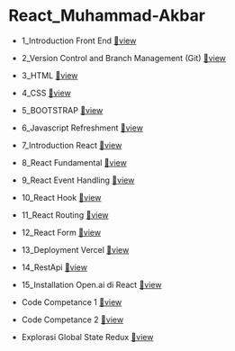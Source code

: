 # React_Muhammad-Akbar

- 1_Introduction Front End [🔗view](https://github.com/Akbaroke/react_muhammad-akbar/tree/main/1_Introduction%20Front%20End)

- 2_Version Control and Branch Management (Git) [🔗view](https://github.com/Akbaroke/react_muhammad-akbar/tree/main/2_Version%20Control%20and%20Branch%20Management%20(Git))

- 3_HTML [🔗view](https://github.com/Akbaroke/react_muhammad-akbar/tree/main/3_HTML)

- 4_CSS [🔗view](https://github.com/Akbaroke/react_muhammad-akbar/tree/main/4_CSS)

- 5_BOOTSTRAP [🔗view](https://github.com/Akbaroke/react_muhammad-akbar/tree/main/5_BOOTSTRAP)

- 6_Javascript Refreshment [🔗view](https://github.com/Akbaroke/react_muhammad-akbar/tree/main/6_Javascript%20Refreshment)

- 7_Introduction React [🔗view](https://github.com/Akbaroke/react_muhammad-akbar/tree/main/7_Introduction%20React)

- 8_React Fundamental [🔗view](https://github.com/Akbaroke/react_muhammad-akbar/tree/main/8_React%20Fundamental)

- 9_React Event Handling [🔗view](https://github.com/Akbaroke/react_muhammad-akbar/tree/main/9_React%20Event%20Handling)

- 10_React Hook [🔗view](https://github.com/Akbaroke/react_muhammad-akbar/tree/main/10_React%20Hook)

- 11_React Routing [🔗view](https://github.com/Akbaroke/react_muhammad-akbar/tree/main/11_React%20Routing)

- 12_React Form [🔗view](https://github.com/Akbaroke/react_muhammad-akbar/tree/main/12_React%20Form)

- 13_Deployment Vercel [🔗view](https://github.com/Akbaroke/react_muhammad-akbar/tree/main/13_Deployment%20Vercel)

- 14_RestApi [🔗view](https://github.com/Akbaroke/react_muhammad-akbar/tree/main/14_RestApi)

- 15_Installation Open.ai di React [🔗view](https://github.com/Akbaroke/react_muhammad-akbar/tree/main/15_Installation%20Open.ai%20di%20React)

- Code Competance 1 [🔗view](https://github.com/Akbaroke/react_muhammad-akbar/tree/main/codeCompetance1)

- Code Competance 2 [🔗view](https://github.com/Akbaroke/react_muhammad-akbar/tree/main/codeCompetance2)

- Explorasi Global State Redux [🔗view](https://github.com/Akbaroke/react_muhammad-akbar/tree/main/explorasi_GlobalState)